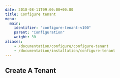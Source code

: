 ```yaml
---
date: 2018-08-11T09:00:00+00:00
title: Configure tenant
menu:
  main:
    identifier: "configure-tenant-v100"
    parent: "Configuration"
    weight: 30
aliases:
    - /documentation/configure/configure-tenant
    - /documentation/installation/configure-tenant
---
```


## Create A Tenant